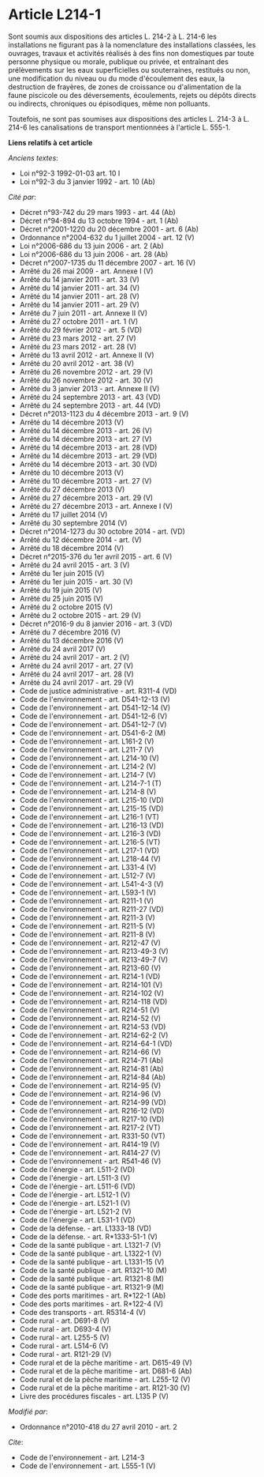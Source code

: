 # Article L214-1

Sont soumis aux dispositions des articles L. 214-2 à L. 214-6 les installations ne figurant pas à la nomenclature des
installations classées, les ouvrages, travaux et activités réalisés à des fins non domestiques par toute personne physique ou
morale, publique ou privée, et entraînant des prélèvements sur les eaux superficielles ou souterraines, restitués ou non, une
modification du niveau ou du mode d'écoulement des eaux, la destruction de frayères, de zones de croissance ou d'alimentation
de la faune piscicole ou des déversements, écoulements, rejets ou dépôts directs ou indirects, chroniques ou épisodiques,
même non polluants. 

Toutefois, ne sont pas soumises aux dispositions des articles L. 214-3 à L. 214-6 les canalisations de transport mentionnées
à l'article L. 555-1.

**Liens relatifs à cet article**

_Anciens textes_:

  - Loi n°92-3 1992-01-03 art. 10 I
  - Loi n°92-3 du 3 janvier 1992 - art. 10 (Ab)

_Cité par_:

  - Décret n°93-742 du 29 mars 1993 - art. 44 (Ab)
  - Décret n°94-894 du 13 octobre 1994 - art. 1 (Ab)
  - Décret n°2001-1220 du 20 décembre 2001 - art. 6 (Ab)
  - Ordonnance n°2004-632 du 1 juillet 2004 - art. 12 (V)
  - Loi n°2006-686 du 13 juin 2006 - art. 2 (Ab)
  - Loi n°2006-686 du 13 juin 2006 - art. 28 (Ab)
  - Décret n°2007-1735 du 11 décembre 2007 - art. 16 (V)
  - Arrêté du 26 mai 2009 - art. Annexe I (V)
  - Arrêté du 14 janvier 2011 - art. 33 (V)
  - Arrêté du 14 janvier 2011 - art. 34 (V)
  - Arrêté du 14 janvier 2011 - art. 28 (V)
  - Arrêté du 14 janvier 2011 - art. 29 (V)
  - Arrêté du 7 juin 2011 - art. Annexe II (V)
  - Arrêté du 27 octobre 2011 - art. 1 (V)
  - Arrêté du 29 février 2012 - art. 5 (VD)
  - Arrêté du 23 mars 2012 - art. 27 (V)
  - Arrêté du 23 mars 2012 - art. 28 (V)
  - Arrêté du 13 avril 2012 - art. Annexe II (V)
  - Arrêté du 20 avril 2012 - art. 38 (V)
  - Arrêté du 26 novembre 2012 - art. 29 (V)
  - Arrêté du 26 novembre 2012 - art. 30 (V)
  - Arrêté du 3 janvier 2013 - art. Annexe II (V)
  - Arrêté du 24 septembre 2013 - art. 43 (VD)
  - Arrêté du 24 septembre 2013 - art. 44 (VD)
  - Décret n°2013-1123 du 4 décembre 2013 - art. 9 (V)
  - Arrêté du 14 décembre 2013 (V)
  - Arrêté du 14 décembre 2013 - art. 26 (V)
  - Arrêté du 14 décembre 2013 - art. 27 (V)
  - Arrêté du 14 décembre 2013 - art. 28 (VD)
  - Arrêté du 14 décembre 2013 - art. 29 (VD)
  - Arrêté du 14 décembre 2013 - art. 30 (VD)
  - Arrêté du 10 décembre 2013 (V)
  - Arrêté du 10 décembre 2013 - art. 27 (V)
  - Arrêté du 27 décembre 2013 (V)
  - Arrêté du 27 décembre 2013 - art. 29 (V)
  - Arrêté du 27 décembre 2013 - art. Annexe I (V)
  - Arrêté du 17 juillet 2014 (V)
  - Arrêté du 30 septembre 2014 (V)
  - Décret n°2014-1273 du 30 octobre 2014 - art. (VD)
  - Arrêté du 12 décembre 2014 - art. (V)
  - Arrêté du 18 décembre 2014 (V)
  - Décret n°2015-376 du 1er avril 2015 - art. 6 (V)
  - Arrêté du 24 avril 2015 - art. 3 (V)
  - Arrêté du 1er juin 2015 (V)
  - Arrêté du 1er juin 2015 - art. 30 (V)
  - Arrêté du 19 juin 2015 (V)
  - Arrêté du 25 juin 2015 (V)
  - Arrêté du 2 octobre 2015 (V)
  - Arrêté du 2 octobre 2015 - art. 29 (V)
  - Décret n°2016-9 du 8 janvier 2016 - art. 3 (VD)
  - Arrêté du 7 décembre 2016 (V)
  - Arrêté du 13 décembre 2016 (V)
  - Arrêté du 24 avril 2017 (V)
  - Arrêté du 24 avril 2017 - art. 2 (V)
  - Arrêté du 24 avril 2017 - art. 27 (V)
  - Arrêté du 24 avril 2017 - art. 28 (V)
  - Arrêté du 24 avril 2017 - art. 29 (V)
  - Code de justice administrative - art. R311-4 (VD)
  - Code de l'environnement - art. D541-12-13 (V)
  - Code de l'environnement - art. D541-12-14 (V)
  - Code de l'environnement - art. D541-12-6 (V)
  - Code de l'environnement - art. D541-12-7 (V)
  - Code de l'environnement - art. D541-6-2 (M)
  - Code de l'environnement - art. L161-2 (V)
  - Code de l'environnement - art. L211-7 (V)
  - Code de l'environnement - art. L214-10 (V)
  - Code de l'environnement - art. L214-2 (V)
  - Code de l'environnement - art. L214-7 (V)
  - Code de l'environnement - art. L214-7-1 (T)
  - Code de l'environnement - art. L214-8 (V)
  - Code de l'environnement - art. L215-10 (VD)
  - Code de l'environnement - art. L215-15 (VD)
  - Code de l'environnement - art. L216-1 (VT)
  - Code de l'environnement - art. L216-13 (VD)
  - Code de l'environnement - art. L216-3 (VD)
  - Code de l'environnement - art. L216-5 (VT)
  - Code de l'environnement - art. L217-1 (VD)
  - Code de l'environnement - art. L218-44 (V)
  - Code de l'environnement - art. L331-4 (V)
  - Code de l'environnement - art. L512-7 (V)
  - Code de l'environnement - art. L541-4-3 (V)
  - Code de l'environnement - art. L593-1 (V)
  - Code de l'environnement - art. R211-1 (V)
  - Code de l'environnement - art. R211-27 (VD)
  - Code de l'environnement - art. R211-3 (V)
  - Code de l'environnement - art. R211-5 (V)
  - Code de l'environnement - art. R211-8 (V)
  - Code de l'environnement - art. R212-47 (V)
  - Code de l'environnement - art. R213-49-3 (V)
  - Code de l'environnement - art. R213-49-7 (V)
  - Code de l'environnement - art. R213-60 (V)
  - Code de l'environnement - art. R214-1 (VD)
  - Code de l'environnement - art. R214-101 (V)
  - Code de l'environnement - art. R214-102 (V)
  - Code de l'environnement - art. R214-118 (VD)
  - Code de l'environnement - art. R214-51 (V)
  - Code de l'environnement - art. R214-52 (V)
  - Code de l'environnement - art. R214-53 (VD)
  - Code de l'environnement - art. R214-62-2 (V)
  - Code de l'environnement - art. R214-64-1 (VD)
  - Code de l'environnement - art. R214-66 (V)
  - Code de l'environnement - art. R214-71 (Ab)
  - Code de l'environnement - art. R214-81 (Ab)
  - Code de l'environnement - art. R214-84 (Ab)
  - Code de l'environnement - art. R214-95 (V)
  - Code de l'environnement - art. R214-96 (V)
  - Code de l'environnement - art. R214-99 (VD)
  - Code de l'environnement - art. R216-12 (VD)
  - Code de l'environnement - art. R217-10 (VD)
  - Code de l'environnement - art. R217-2 (VT)
  - Code de l'environnement - art. R331-50 (VT)
  - Code de l'environnement - art. R414-19 (V)
  - Code de l'environnement - art. R414-27 (V)
  - Code de l'environnement - art. R541-46 (V)
  - Code de l'énergie - art. L511-2 (VD)
  - Code de l'énergie - art. L511-3 (V)
  - Code de l'énergie - art. L511-6 (VD)
  - Code de l'énergie - art. L512-1 (V)
  - Code de l'énergie - art. L521-1 (V)
  - Code de l'énergie - art. L521-2 (V)
  - Code de l'énergie - art. L531-1 (VD)
  - Code de la défense. - art. L1333-18 (VD)
  - Code de la défense. - art. R*1333-51-1 (V)
  - Code de la santé publique - art. L1321-7 (V)
  - Code de la santé publique - art. L1322-1 (V)
  - Code de la santé publique - art. L1331-15 (V)
  - Code de la santé publique - art. R1321-10 (M)
  - Code de la santé publique - art. R1321-8 (M)
  - Code de la santé publique - art. R1321-9 (M)
  - Code des ports maritimes - art. R*122-1 (Ab)
  - Code des ports maritimes - art. R*122-4 (V)
  - Code des transports - art. R5314-4 (V)
  - Code rural - art. D691-8 (V)
  - Code rural - art. D693-4 (V)
  - Code rural - art. L255-5 (V)
  - Code rural - art. L514-6 (V)
  - Code rural - art. R121-29 (V)
  - Code rural et de la pêche maritime - art. D615-49 (V)
  - Code rural et de la pêche maritime - art. D681-6 (Ab)
  - Code rural et de la pêche maritime - art. L255-12 (V)
  - Code rural et de la pêche maritime - art. R121-30 (V)
  - Livre des procédures fiscales - art. L135 P (V)

_Modifié par_:

  - Ordonnance n°2010-418  du 27 avril 2010 - art. 2

_Cite_:

  - Code de l'environnement - art. L214-3
  - Code de l'environnement - art. L555-1 (V)
